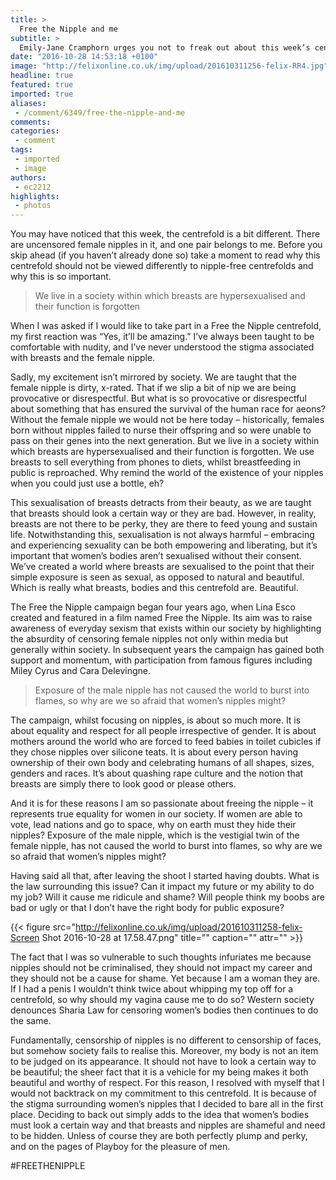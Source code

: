 ```yaml
---
title: >
  Free the Nipple and me
subtitle: >
  Emily-Jane Cramphorn urges you not to freak out about this week’s centrefold
date: "2016-10-28 14:53:18 +0100"
image: "http://felixonline.co.uk/img/upload/201610311256-felix-RR4.jpg"
headline: true
featured: true
imported: true
aliases:
 - /comment/6349/free-the-nipple-and-me
comments:
categories:
 - comment
tags:
 - imported
 - image
authors:
 - ec2212
highlights:
 - photos
---
```


You may have noticed that this week, the centrefold is a bit different. There are uncensored female nipples in it, and one pair belongs to me. Before you skip ahead (if you haven’t already done so) take a moment to read why this centrefold should not be viewed differently to nipple-free centrefolds and why this is so important.

> We live in a society within which breasts are hypersexualised and their function is forgotten

When I was asked if I would like to take part in a Free the Nipple centrefold, my first reaction was “Yes, it’ll be amazing.” I’ve always been taught to be comfortable with nudity, and I’ve never understood the stigma associated with breasts and the female nipple.

Sadly, my excitement isn’t mirrored by society. We are taught that the female nipple is dirty, x-rated. That if we slip a bit of nip we are being provocative or disrespectful. But what is so provocative or disrespectful about something that has ensured the survival of the human race for aeons? Without the female nipple we would not be here today – historically, females born without nipples failed to nurse their offspring and so were unable to pass on their genes into the next generation. But we live in a society within which breasts are hypersexualised and their function is forgotten. We use breasts to sell everything from phones to diets, whilst breastfeeding in public is reproached. Why remind the world of the existence of your nipples when you could just use a bottle, eh?

This sexualisation of breasts detracts from their beauty, as we are taught that breasts should look a certain way or they are bad. However, in reality, breasts are not there to be perky, they are there to feed young and sustain life. Notwithstanding this, sexualisation is not always harmful – embracing and experiencing sexuality can be both empowering and liberating, but it’s important that women’s bodies aren’t sexualised without their consent. We’ve created a world where breasts are sexualised to the point that their simple exposure is seen as sexual, as opposed to natural and beautiful. Which is really what breasts, bodies and this centrefold are. Beautiful.

The Free the Nipple campaign began four years ago, when Lina Esco created and featured in a film named Free the Nipple. Its aim was to raise awareness of everyday sexism that exists within our society by highlighting the absurdity of censoring female nipples not only within media but generally within society. In subsequent years the campaign has gained both support and momentum, with participation from famous figures including Miley Cyrus and Cara Delevingne.

> Exposure of the male nipple has not caused the world to burst into flames, so why are we so afraid that women’s nipples might?

The campaign, whilst focusing on nipples, is about so much more. It is about equality and respect for all people irrespective of gender. It is about mothers around the world who are forced to feed babies in toilet cubicles if they chose nipples over silicone teats. It is about every person having ownership of their own body and celebrating humans of all shapes, sizes, genders and races. It’s about quashing rape culture and the notion that breasts are simply there to look good or please others.

And it is for these reasons I am so passionate about freeing the nipple – it represents true equality for women in our society. If women are able to vote, lead nations and go to space, why on earth must they hide their nipples? Exposure of the male nipple, which is the vestigial twin of the female nipple, has not caused the world to burst into flames, so why are we so afraid that women’s nipples might?

Having said all that, after leaving the shoot I started having doubts. What is the law surrounding this issue? Can it impact my future or my ability to do my job? Will it cause me ridicule and shame? Will people think my boobs are bad or ugly or that I don’t have the right body for public exposure?

{{< figure src="http://felixonline.co.uk/img/upload/201610311258-felix-Screen Shot 2016-10-28 at 17.58.47.png" title="" caption="" attr="" >}}

The fact that I was so vulnerable to such thoughts infuriates me because nipples should not be criminalised, they should not impact my career and they should not be a cause for shame. Yet because I am a woman they are. If I had a penis I wouldn’t think twice about whipping my top off for a centrefold, so why should my vagina cause me to do so? Western society denounces Sharia Law for censoring women’s bodies then continues to do the same.

Fundamentally, censorship of nipples is no different to censorship of faces, but somehow society fails to realise this. Moreover, my body is not an item to be judged on its appearance. It should not have to look a certain way to be beautiful; the sheer fact that it is a vehicle for my being makes it both beautiful and worthy of respect. For this reason, I resolved with myself that I would not backtrack on my commitment to this centrefold. It is because of the stigma surrounding women’s nipples that I decided to bare all in the first place. Deciding to back out simply adds to the idea that women’s bodies must look a certain way and that breasts and nipples are shameful and need to be hidden. Unless of course they are both perfectly plump and perky, and on the pages of Playboy for the pleasure of men.

#FREETHENIPPLE
